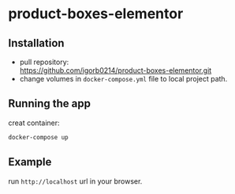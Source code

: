 # product-boxes-elementor

## Installation
- pull repository:<br/>
https://github.com/igorb0214/product-boxes-elementor.git
- change volumes in `docker-compose.yml` file to local project path.<br/>


## Running the app
creat container:<br/>
```bash
docker-compose up
```
## Example
run `http://localhost` url in your browser.
<br/>

